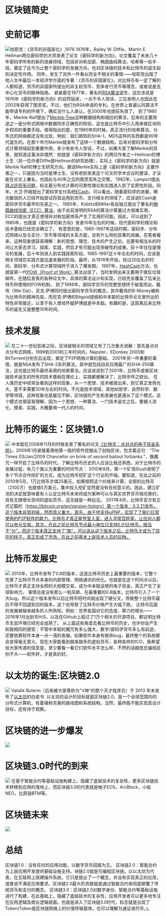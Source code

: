 # 区块链简史

# 史前记事
![哈耶克：《货币的非国家化》,1976](images/1976.jpeg)
1976年，Bailey W. Diffie、Martin E. Hellman两位密码学的大师发表了论文《密码学的新方向》，论文覆盖了未来几十年密码学所有的新的进展领域，包括非对称加密、椭圆曲线算法、哈希等一些手段，奠定了迄今为止整个密码学的发展方向，也对区块链的技术和比特币的诞生起到决定性作用。
同年，发生了另外一件看似完全不相关的事情——哈耶克出版了他人生中最后一本经济学方面的专著：《货币的非国家化》。对比特币有一定了解的人都知道，货币的非国家所提出的非主权货币、竞争发行货币等理念，或者说是去中心化货币的精神指南。
紧接着在1977年，著名的[RSA算法](https://baike.baidu.com/item/RSA%E7%AE%97%E6%B3%95/263310?fr=aladdin)诞生，这应该说是1976年《密码学的新方向》的自然延续，一点不令人惊讶，三位发明人也因此在2002年获得了图灵奖。不过，他们为RSA申请的专利，在世界上普遍认同算法不能申请专利的环境下，确实没什么人承认，在2000年也提前失效了。
到了1980年，Merkle Ralf提出了[Merkle-Tree](https://en.wikipedia.org/wiki/Merkle_tree)这种数据结构和相应的算法，后来的主要用途之一是分布式网络中数据同步正确性的校验，这也是比特币中引入用来做区块同步校验的重要手段。值得指出的是，在1980年的时候，真正流行的哈希算法、分布式的网络都还没有出现，例如：我们熟知的SHA-1、MD5这样的东西都是90年代诞生的。在那个年代Merkle就发布了这样一个数据结构，后来对密码学和分布式计算领域起到重要作用，多少有些令人惊讶。不过，如果大家了解Merkle的背景，就知道这事决非偶然：他就是《密码学新方向》的两位作者之一Hellman的博士生（另一位作者Diffie是Hellman的研究助理），实际上《密码学的新方向》就是Merkle Ralf的博士生研究方向。据说Merkle实际上是《密码学的新方向》主要作者之一，只是因为当时是博士生，没有收到发表这个论文的学术会议的邀请，才没能在论文上署名，也因此与40年之后的图灵奖失之交臂。
1982年，Lamport提出[拜占廷将军问题](https://baike.baidu.com/item/%E6%8B%9C%E5%8D%A0%E5%BA%AD%E5%B0%86%E5%86%9B%E9%97%AE%E9%A2%98/265656?fr=aladdin)，标志着分布式计算的可靠性理论和实践进入到了实质性阶段。同年，大卫·乔姆提出了密码学支付系统[ECash](https://en.wikipedia.org/wiki/Ecash)，可以看出，随着密码学的进展，眼光敏锐的人已经开始尝试将其运用到货币、支付相关的领域了，应该说ECash是密码学货币最早的先驱之一。
1985年，Koblitz和Miller各自独立提出了著名的[椭圆曲线加密（ECC）算法](https://baike.baidu.com/item/%E6%A4%AD%E5%9C%86%E6%9B%B2%E7%BA%BF%E5%AF%86%E7%A0%81%E5%AD%A6/2249951?fr=aladdin)。由于此前发明的RSA的算法计算量过大很难实用， ECC的提出才真正使得非对称加密体系产生了实用的可能。因此，可以说到了1985年，也就是《密码学的新方向》发表10年左右的时候，现代密码学的理论和技术基础已经完全确立了。
有意思的是，1985-1997年这段时期，密码学、分布式网络以及与支付／货币等领域的关系方面，没有什么特别显著的进展。在笔者看来，这种现象很容易理解：新的思想、理念、技术的产生之初，总要有相当长的时间让大家去学习、探索、实践，然后才有可能出现突破性的成果。前十年往往是理论的发展，后十年则进入到实践探索阶段，1985-1997这十年左右的时间，应该是相关领域在实践方面迅速发展的阶段。最终，从1976年开始，经过20左右的时间，密码学、分布式计算领域终于进入了爆发期。
1997年，[HashCash](https://en.wikipedia.org/wiki/Hashcash)方法，也就是第一代[POW（Proof of Work）](https://mp.weixin.qq.com/s?__biz=MzA4NjEzNzc1Nw==&mid=2650968236&idx=1&sn=7bfc43aa33f9fb77e5a7ff695372bcdb&chksm=843b7e5eb34cf748e414fec7bb11e12765bf4f4ac6232c04d7cb9c1109424e1a8624a48571cc&scene=21#wechat_redirect)算法出现了，当时发明出来主要用于做反垃圾邮件。在随后发表的各种论文中，具体的算法设计和实现，已经完全覆盖了后来比特币所使用的POW机制。
到了1998年，密码学货币的完整思想终于破茧而出，戴伟（Wei Dai）、尼克·萨博同时提出密码学货币的概念。其中戴伟的B-Money被称为比特币的精神先驱，而尼克·萨博的Bitgold提纲和中本聪的比特币论文里列出的特性非常接近，以至于有人曾经怀疑萨博就是中本聪。有趣的是，这距离后来比特币的诞生又是整整10年时间。

# 技术发展
![](images/江山.jpeg)
在二十一世纪到来之际，区块链相关的领域又有了几次重大进展：首先是点对点分布式网络，1999到2001的三年时间内，Napster、EDonkey 2000和BitTorrent分别先后出现，奠定了P2P网络计算的基础。
2001年另一件重要的事情，就是NSA发布了SHA-2系列算法，其中就包括目前应用最广的SHA-256算法，这也是比特币最终采用的哈希算法。应该说说到了2001年，比特币或者区块链技术诞生的所有的技术基础在理论上、实践都被解决了，比特币呼之欲出。
在人类历史中经常会看到这样的现象，从一个思想、技术被提出来，到它真正发扬光大，差不多需要30年左右的时间。不光是技术领域，其他如哲学、自然科学、数学等领域，这种现象也是屡见不鲜，区块链的产生和发展也是遵从了这个模式。这个模式也很容易理解，因为一个思想、一种算法、一门技术诞生之后，要被人消化、摸索、实践，大概要用一代人的时间。

# 比特币的诞生：区块链1.0
![](images/中本.jpeg)
中本聪在2008年11月的时候发表了著名的论文[《比特币：点对点的电子现金系统》](https://bitcoin.org/bitcoin.pdf)，2009年1月紧接着用他第一版的软件挖掘出了创始区块，包含着这句：“The Times 03/Jan/2009 Chancellor on brink of second bailout forbanks.”，像魔咒一样开启了比特币的时代。了解比特币历史的人应该比我还熟悉。对于比特币的发展过程，有几个我认为重要的时间节点：
2010年9月，第一个矿场Slush发明了多个节点合作挖矿的方式，成为比特币挖矿这个行业的开端。要知道，在此之前的2010年5月，1万比特币才值25美元，如果按照这个价格来计算，全部的比特币（2100万）也就值5万美元，集中投入挖矿显然是没有任何意义的。因此，建立矿池的决定就意味着有人认定比特币未来将成为某种可以与真实世界货币相兑换的，具有无限增长空间的虚拟货币，这无疑是一种远见。
2011年4月，比特币官方有正式记载的（https://bitcoin.org/en/version-history）第一个版本：0.3.21发布，这个版本非常初级，然而意义重大。首先，由于他支持uPNP，实现了了我们日常使用的P2P软件的能力，比特币才真正能登堂入室，进入寻常百姓家，让任何人都可以参与交易。其次，在此之前比特币节点最小单位只支持0.01比特币，相当于“分”，而这个版本真正支持了“聪”。可以说从这个版本之后，比特币才成为了现在的样子，真正形成了市场，在此之前基本上是技术人员的玩物。

# 比特币发展史
![](images/Code.jpeg)
2013年，比特币发布了0.8的版本，这是比特币历史上最重要的版本，它整个完善了比特币节点本身的内部管理、网络通讯的优化。也就是在这个时间点以后，比特币才真正支持全网的大规模交易，成为中本聪设想的电子现金，真正产生了全球影响力。
事情总是没有那么一帆风顺，在最重要的0.8版本，比特币引入了一个大bug，所以这个版本发布以后比特币短时间就出现了硬分叉，导致整个比特币最后不得不回退到旧的版本，这个也导致了比特币价格产生大幅下跌。
比特币后面的发展被越来越多的人所熟知，例如：世界各国对它的态度、算力的增长——2016年1月达到1EH/S，以及在Github上超过了1万个相关的开源项目，都证明比特币生态环境已经完全成熟了。
从上面这些角度去看比特币的历史，也许你会产生和我相同的感受：不管中本聪的魔咒有多么强大，数字/密码学货币多么有前途，还要依靠软件本身一点一滴的发展。如果软件本身有致命bug，最终整个的系统都会变得毫无意义。现在大家能看到越来越多的虚拟货币，各种各样的ICO，我希望给大家传递的信息是，至少要看一看它们软件水平怎么样，不然的话跟庞氏骗局区别不大——软件好，才是真的好。

# 以太坊的诞生:区块链2.0
![](images/以太.jpeg)
Vatalik Buterin（后来被大家尊称为"V神"的那个天才程序员）于 2013 年末发布了[以太坊](https://github.com/ethereum/wiki/wiki/White-Paper)的白皮书.
以太坊的设计的目标就是区块链2.0，是一个全球范围内的分布式计算机，有着堪称完美的路线图和系统结构。当然，最终能不能实现其设计目标，还有待于观察。

# 区块链的进一步爆发
![](images/沧海.jpeg)

# 区块链3.0时代的到来
![](images/区块链.jpeg)
在基于智能合约等基础设施构建上，隐藏了底层技术的复杂性，更多区块链技术转移到应用的落地上，而区块链3.0的代表就是柚子EOS，ArcBlock，小蚁NEO，比原链BTM等。

# 区块链未来
![](images/展望.jpeg)

# 总结
区块链1.0：没有任何的应用功能，以数字货币回报为王。
区块链2.0：智能合约为上层应用开发提供基础设施支持。块链2.0就是可编程区块链。以以太坊为代表，在互联网上搭建操作系统，它只是提出了一个概念，并没有实现真正的应用，或者说不满足应用要求。区块链2.0最大的贡献就是通过智能合约来彻底颠覆了传统货币和支付的概念。
区块链3.0：区块链2.0对数字身份、智能合约等基础设施进行了构建，在此基础上，隐藏了底层技术的复杂性，应用开发者可以更多地专注在应用逻辑及商业逻辑层面。也就是进入了区块链3.0时代，标志就是出现了Token(Token是区块链网络上的价值传输载体，也可以理解为通证或代币。)。

